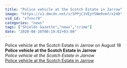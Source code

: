```yaml
---
title: "Police vehicle at the Scotch Estate in Jarrow"
image: "https://s1.dmcdn.net/v/SPPjC1VEyY5Nm9vmf/x240"
vid_id: "x7vncr0"
categories: "news"
tags: ["Shields Gazette","news","crime"]
date: "2020-08-28T00:19:02+03:00"
---
```

Police vehicle at the Scotch Estate in Jarrow on August 18<br><b>Police vehicle at the Scotch Estate in Jarrow</b><br> <i>Police vehicle at the Scotch Estate in Jarrow</i><br> <u>Police vehicle at the Scotch Estate in Jarrow</u>

